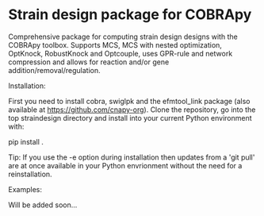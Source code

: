 # Strain design package for COBRApy
Comprehensive package for computing strain design designs with the COBRApy toolbox. Supports MCS, MCS with nested optimization, OptKnock, RobustKnock and Optcouple, uses GPR-rule and network compression and allows for reaction and/or gene addition/removal/regulation.

Installation:

First you need to install cobra, swiglpk and the efmtool_link package (also available at https://github.com/cnapy-org).
Clone the repository, go into the top straindesign directory and install into your current Python environment with:

pip install .

Tip: If you use the -e option during installation then updates from a 'git pull' are at once available in your Python envrionment without the need for a reinstallation.

Examples:

Will be added soon...

